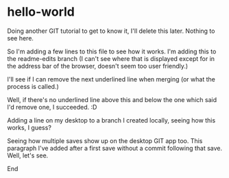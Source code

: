 # hello-world
Doing another GIT tutorial to get to know it, I'll delete this later. Nothing to see here.

So I'm adding a few lines to this file to see how it works. I'm adding this to the readme-edits branch (I can't see where that is displayed except for in the address bar of the browser, doesn't seem too user friendly.)

I'll see if I can remove the next underlined line when merging (or what the process is called.)

Well, if there's no underlined line above this and below the one which said I'd remove one, I succeeded. :D

Adding a line on my desktop to a branch I created locally, seeing how this works, I guess?

Seeing how multiple saves show up on the desktop GIT app too. This paragraph I've added after a first save without a commit following that save. Well, let's see.

End
